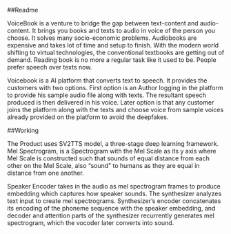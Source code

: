 ##Readme

VoiceBook is a venture to bridge the gap between text-content and audio-content. It brings you books and texts to audio in voice of the person you choose.
It solves many socio-economic problems. Audiobooks are expensive and takes lot of time and setup to finish. With the modern world shifting to virtual technologies, the conventional textbooks are getting out of demand. Reading book is no more a regular task like it used to be.
People prefer speech over texts now. 

Voicebook is a AI platform that converts text to speech. It provides the customers with two options. First option is an Author logging in the platform to provide his sample audio file along with texts. The resultant speech produced is then delivered in his voice.
Later option is that any customer joins the platform along with the texts and choose voice from sample voices already provided on the platform to avoid the deepfakes. 

##Working

The Product uses SV2TTS model, a three-stage deep learning framework. 
Mel Spectrogram, is a Spectrogram with the Mel Scale as its y axis where Mel Scale is constructed such that sounds of equal distance from each other on the Mel Scale, also “sound” to humans as they are equal in distance from one another.

Speaker Encoder takes in the audio as mel spectrogram frames to produce embedding which captures how speaker sounds. 
The synthesizer analyzes text input to create mel spectrograms.
Synthesizer’s encoder concatenates its encoding of the phoneme sequence with the speaker embedding, 
and decoder and attention parts of the synthesizer recurrently generates mel spectrogram, 
which the vocoder later converts into sound.

